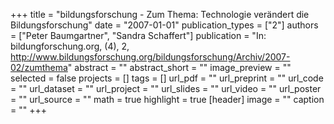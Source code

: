 +++
title = "bildungsforschung - Zum Thema: Technologie verändert die Bildungsforschung"
date = "2007-01-01"
publication_types = ["2"]
authors = ["Peter Baumgartner", "Sandra Schaffert"]
publication = "In: bildungforschung.org, (4), 2, http://www.bildungsforschung.org/bildungsforschung/Archiv/2007-02/zumthema"
abstract = ""
abstract_short = ""
image_preview = ""
selected = false
projects = []
tags = []
url_pdf = ""
url_preprint = ""
url_code = ""
url_dataset = ""
url_project = ""
url_slides = ""
url_video = ""
url_poster = ""
url_source = ""
math = true
highlight = true
[header]
image = ""
caption = ""
+++
